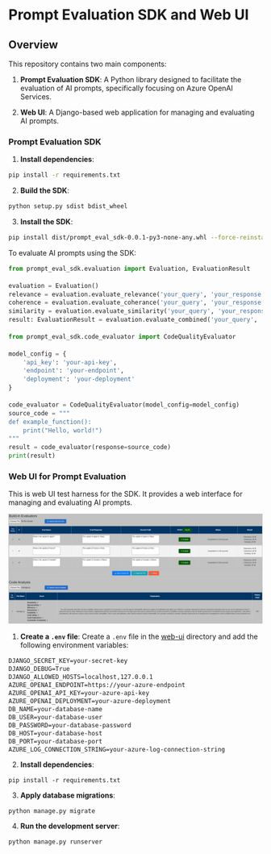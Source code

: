 # Prompt Evaluation SDK and Web UI

## Overview

This repository contains two main components:
1. **Prompt Evaluation SDK**:
A Python library designed to facilitate the evaluation of AI prompts, specifically focusing on Azure OpenAI Services.

1. **Web UI**: A Django-based web application for managing and evaluating AI prompts.

### Prompt Evaluation SDK

1. **Install dependencies**:
```sh
pip install -r requirements.txt
```

2. **Build the SDK**:
```sh
python setup.py sdist bdist_wheel
```

3. **Install the SDK**:
```sh
pip install dist/prompt_eval_sdk-0.0.1-py3-none-any.whl --force-reinstall
```

To evaluate AI prompts using the SDK:

```python
from prompt_eval_sdk.evaluation import Evaluation, EvaluationResult

evaluation = Evaluation()
relevance = evaluation.evaluate_relevance('your_query', 'your_response')
coherence = evaluation.evaluate_coherance('your_query', 'your_response')
similarity = evaluation.evaluate_similarity('your_query', 'your_response', 'your_ground_truth')
result: EvaluationResult = evaluation.evaluate_combined('your_query', 'your_response', 'your_ground_truth')

from prompt_eval_sdk.code_evaluator import CodeQualityEvaluator

model_config = {
    'api_key': 'your-api-key',
    'endpoint': 'your-endpoint',
    'deployment': 'your-deployment'
}

code_evaluator = CodeQualityEvaluator(model_config=model_config)
source_code = """
def example_function():
    print("Hello, world!")
"""
result = code_evaluator(response=source_code)
print(result)

```

### Web UI for Prompt Evaluation

This is web UI test harness for the SDK. It provides a web interface for managing and evaluating AI prompts.

![Sandbox web ui](site.png)

1. **Create a `.env` file**:
    Create a `.env` file in the [web-ui](http://_vscodecontentref_/4) directory and add the following environment variables:

 ```env
DJANGO_SECRET_KEY=your-secret-key
DJANGO_DEBUG=True
DJANGO_ALLOWED_HOSTS=localhost,127.0.0.1
AZURE_OPENAI_ENDPOINT=https://your-azure-endpoint
AZURE_OPENAI_API_KEY=your-azure-api-key
AZURE_OPENAI_DEPLOYMENT=your-azure-deployment
DB_NAME=your-database-name
DB_USER=your-database-user
DB_PASSWORD=your-database-password
DB_HOST=your-database-host
DB_PORT=your-database-port
AZURE_LOG_CONNECTION_STRING=your-azure-log-connection-string
```

2. **Install dependencies**:
 ```
pip install -r requirements.txt
```

3. **Apply database migrations**:
```
python manage.py migrate
```

4. **Run the development server**:
```
python manage.py runserver
```